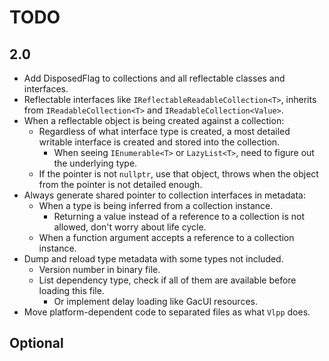 # TODO

## 2.0

- Add DisposedFlag to collections and all reflectable classes and interfaces.
- Reflectable interfaces like `IReflectableReadableCollection<T>`, inherits from `IReadableCollection<T>` and `IReadableCollection<Value>`.
- When a reflectable object is being created against a collection:
  - Regardless of what interface type is created, a most detailed writable interface is created and stored into the collection.
    - When seeing `IEnumerable<T>` or `LazyList<T>`, need to figure out the underlying type.
  - If the pointer is not `nullptr`, use that object, throws when the object from the pointer is not detailed enough.
- Always generate shared pointer to collection interfaces in metadata:
  - When a type is being inferred from a collection instance.
    - Returning a value instead of a reference to a collection is not allowed, don't worry about life cycle.
  - When a function argument accepts a reference to a collection instance.
- Dump and reload type metadata with some types not included.
  - Version number in binary file.
  - List dependency type, check if all of them are available before loading this file.
    - Or implement delay loading like GacUI resources.
- Move platform-dependent code to separated files as what `Vlpp` does.

## Optional
